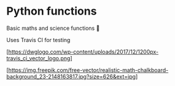 # Python functions

Basic maths and science functions 🙂


Uses Travis CI for testing

[https://dwglogo.com/wp-content/uploads/2017/12/1200px-travis_ci_vector_logo.png]


[https://img.freepik.com/free-vector/realistic-math-chalkboard-background_23-2148163817.jpg?size=626&ext=jpg]
